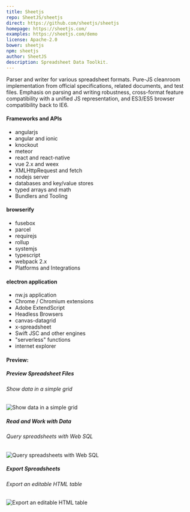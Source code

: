 ```yaml
---
title: Sheetjs
repo: SheetJS/sheetjs
direct: https://github.com/sheetjs/sheetjs
homepage: https://sheetjs.com/
examples: https://sheetjs.com/demo
license: Apache-2.0
bower: sheetjs
npm: sheetjs
author: SheetJS
description: Spreadsheet Data Toolkit.
---
```


Parser and writer for various spreadsheet formats. Pure-JS cleanroom implementation from official specifications, related documents, and test files. Emphasis on parsing and writing robustness, cross-format feature compatibility with a unified JS representation, and ES3/ES5 browser compatibility back to IE6.


#### Frameworks and APIs

* angularjs
* angular and ionic
* knockout
* meteor
* react and react-native
* vue 2.x and weex
* XMLHttpRequest and fetch
* nodejs server
* databases and key/value stores
* typed arrays and math
* Bundlers and Tooling

#### browserify
* fusebox
* parcel
* requirejs
* rollup
* systemjs
* typescript
* webpack 2.x
* Platforms and Integrations

#### electron application
* nw.js application
* Chrome / Chromium extensions
* Adobe ExtendScript
* Headless Browsers
* canvas-datagrid
* x-spreadsheet
* Swift JSC and other engines
* "serverless" functions
* internet explorer

#### Preview:

##### Preview Spreadsheet Files
###### Show data in a simple grid
![Show data in a simple grid](/images/libraries/sheetjs/demo-1.png "Show data in a simple grid")

##### Read and Work with Data
###### Query spreadsheets with Web SQL
![Query spreadsheets with Web SQL](/images/libraries/sheetjs/demo-2.png "Query spreadsheets with Web SQL")

##### Export Spreadsheets
###### Export an editable HTML table
![Export an editable HTML table](/images/libraries/sheetjs/demo-3.png "Export an editable HTML table")
